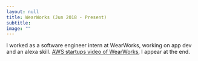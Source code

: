 ```yaml
---
layout: null
title: WearWorks (Jun 2018 - Present)
subtitle:
image: ""
---
```

I worked as a software engineer intern at WearWorks, working on app dev and an alexa skill.
[AWS startups video of WearWorks](https://twitter.com/AWSstartups/status/1017495930889596929), I appear at the end.